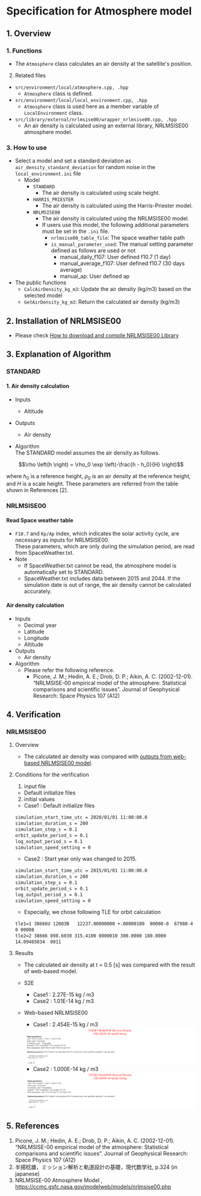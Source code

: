 # Specification for Atmosphere model

## 1.  Overview
### 1. Functions 
+ The `Atmosphere` class calculates an air density at the satellite's position.

2. Related files
+ `src/environment/local/atmosphere.cpp, .hpp`
  + `Atmosphere` class is defined.
+ `src/environment/local/local_environment.cpp, .hpp`
  + `Atmosphere` class is used here as a member variable of `LocalEnvironment` class.
+ `src/library/external/nrlmsise00/wrapper_nrlmsise00.cpp, .hpp`
  + An air density is calculated using an external library, NRLMSISE00 atmosphere model.

### 3. How to use
+ Select a model and set a standard deviation as `air_density_standard_deviation` for random noise in the `local_environment.ini` file
  + Model
    + `STANDARD`
      + The air density is calculated using scale height.
    + `HARRIS_PRIESTER`
      + The air density is calculated using the Harris-Priester model.
    + `NRLMSISE00`
      + The air density is calculated using the NRLMSISE00 model.
      + If users use this model, the following additional parameters must be set in the `.ini` file.
        + `nrlmsise00_table_file`: The space weather table path
        + `is_manual_parameter_used`: The manual setting parameter defined as follows are used or not
          + manual_daily_f107: User defined f10.7 (1 day)
          + manual_average_f107: User defined f10.7 (30 days average)
          + manual_ap: User defined ap
+ The public functions
  + `CalcAirDensity_kg_m3`: Update the air density (kg/m3) based on the selected model
  + `GetAirDensity_kg_m3`: Return the calculated air density (kg/m3)

## 2. Installation of NRLMSISE00
+ Please check [How to download and compile NRLMSISE00 Library](./General/HowToDownloadNRLMSISE00library.md)


## 3. Explanation of Algorithm
### STANDARD
#### 1. Air density calculation
+ Inputs
  + Altitude
+ Outputs
  + Air density

+ Algorithm  
  The STANDARD model assumes the air density as follows.

```math
\rho \left(h \right) = \rho_0 \exp \left(-\frac{h - h_0}{H} \right)
```
where $h_0$ is a reference height, $\rho_0$ is an air density at the reference height, and $H$ is a scale height. These parameters are referred from the table shown in References [2].

### NRLMSISE00
#### Read Space weather table
+ `F10.7` and `Kp/Ap` index, which indicates the solar activity cycle, are necessary as inputs for NRLMSISE00.  
These parameters, which are only during the simulation period, are read from SpaceWeather.txt.
+ Note
  + If SpaceWeather.txt cannot be read, the atmosphere model is automatically set to STANDARD.
  + SpaceWeather.txt includes data between 2015 and 2044. If the simulation date is out of range, the air density cannot be calculated accurately.

#### Air density calculation
+ Inputs
  + Decimal year
  + Latitude
  + Longitude
  + Altitude
+ Outputs
  + Air density
+ Algorithm
  + Please refer the following reference.
    + Picone, J. M.; Hedin, A. E.; Drob, D. P.; Aikin, A. C. (2002-12-01). “NRLMSISE-00 empirical model of the atmosphere: Statistical comparisons and scientific issues”. Journal of Geophysical Research: Space Physics 107 (A12)


## 4. Verification
### NRLMSISE00
1. Overview
    + The calculated air density was compared with [outputs from web-based NRLMSISE00 model](https://ccmc.gsfc.nasa.gov/modelweb/models/nrlmsise00.php).

2. Conditions for the verification
    1. input file 
      + Default initialize files
  
    2. initial values
      + Case1 : Default initialize files
      ```
      simulation_start_time_utc = 2020/01/01 11:00:00.0
      simulation_duration_s = 200
      simulation_step_s = 0.1
      orbit_update_period_s = 0.1
      log_output_period_s = 0.1
      simulation_speed_setting = 0
      ```
      + Case2 : Start year only was changed to 2015.
      ```
      simulation_start_time_utc = 2015/01/01 11:00:00.0
      simulation_duration_s = 200
      simulation_step_s = 0.1
      orbit_update_period_s = 0.1
      log_output_period_s = 0.1
      simulation_speed_setting = 0
      ```
      + Especially, we chose following TLE for orbit calculation
      ```
      tle1=1 38666U 12003B   12237.00000000 +.00000100  00000-0  67980-4 0 00008
      tle2=2 38666 098.6030 315.4100 0000010 300.0000 180.0000 14.09465034  0011
      ```

3. Results
    + The calculated air density at t = 0.5 [s] was compared with the result of web-based model.
    + S2E
      + Case1 : 2.27E-15 kg / m3
      + Case2 : 1.01E-14 kg / m3
    + Web-based NRLMSISE00
      + Case1 : 2.454E-15 kg / m3  
      <img src="./figs/Result_NRLMSISE00_Web_2020.png"/>
    
      + Case2 : 1.000E-14 kg / m3  
      <img src="./figs/Result_NRLMSISE00_Web_2015.png"/>


## 5. References
1. Picone, J. M.; Hedin, A. E.; Drob, D. P.; Aikin, A. C. (2002-12-01). “NRLMSISE-00 empirical model of the atmosphere: Statistical comparisons and scientific issues”. Journal of Geophysical Research: Space Physics 107 (A12)
2. 半揚稔雄，ミッション解析と軌道設計の基礎，現代数学社, p.324 (in japanese)
3. NRLMSISE-00 Atmosphere Model
, https://ccmc.gsfc.nasa.gov/modelweb/models/nrlmsise00.php
